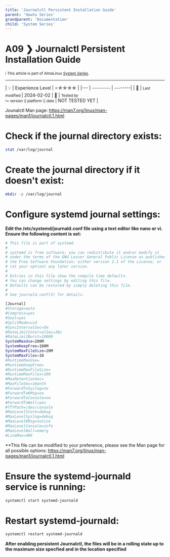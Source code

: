 ```yaml
---
title: 'Journalctl Persistent Installation Guide'
parent: 'Howto Series'
grandparent: 'Documentation'
child: 'System Series'
---
```


<Breadcrumbs />

# A09 ❯ Journalctl Persistent Installation Guide
<small>ℹ️ This article is part of AlmaLinux [System Series](/series/).</small>
<hr>
| 💡 | Experience Level  | ⭐☆☆☆☆ |
|--- | --------- | --------|
| 📆 | <small>Last modified </small>| 2024-02-02
| 🔧 | <small>Tested by <br> ↳ version \| platform \| date </small>| NOT TESTED YET |

Jounalctl Man page: https://man7.org/linux/man-pages/man1/journalctl.1.html

# Check if the journal directory exists:
```bash
stat /var/log/journal
```

# Create the journal directory if it doesn't exist:
```bash
mkdir -p /var/log/journal
```

# Configure systemd journal settings:
**Edit the /etc/systemd/journald.conf file using a text editor like nano or vi. Ensure the following content is set:**
```bash
# This file is part of systemd.
#
# systemd is free software; you can redistribute it and/or modify it
# under the terms of the GNU Lesser General Public License as published by
# the Free Software Foundation; either version 2.1 of the License, or
# (at your option) any later version.
#
# Entries in this file show the compile time defaults.
# You can change settings by editing this file.
# Defaults can be restored by simply deleting this file.
#
# See journald.conf(5) for details.

[Journal]
#Storage=auto
#Compress=yes
#Seal=yes
#SplitMode=uid
#SyncIntervalSec=5m
#RateLimitIntervalSec=30s
#RateLimitBurst=10000
SystemMaxUse=200M
SystemKeepFree=100M
SystemMaxFileSize=20M
SystemMaxFiles=10
#RuntimeMaxUse=
#RuntimeKeepFree=
#RuntimeMaxFileSize=
#RuntimeMaxFiles=100
#MaxRetentionSec=
#MaxFileSec=1month
#ForwardToSyslog=no
#ForwardToKMsg=no
#ForwardToConsole=no
#ForwardToWall=yes
#TTYPath=/dev/console
#MaxLevelStore=debug
#MaxLevelSyslog=debug
#MaxLevelKMsg=notice
#MaxLevelConsole=info
#MaxLevelWall=emerg
#LineMax=48K
```

**This file can be modified to your preference, please see the Man page for all possible options: https://man7.org/linux/man-pages/man1/journalctl.1.html

# Ensure the systemd-journald service is running:
```bash
systemctl start systemd-journald
```

# Restart systemd-journald:
```bash
systemctl restart systemd-journald
```

**After enabling persistent Journalctl, the files will be in a rolling state up to the maximum size specfied and in the location specified**
